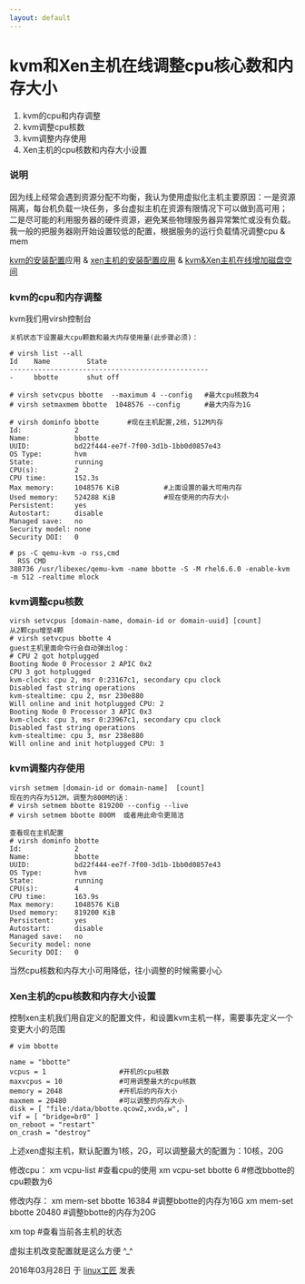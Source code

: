 ```yaml
---
layout: default
---
```


# kvm和Xen主机在线调整cpu核心数和内存大小

1. kvm的cpu和内存调整
2. kvm调整cpu核数
3. kvm调整内存使用
4. Xen主机的cpu核数和内存大小设置

### 说明

因为线上经常会遇到资源分配不均衡，我认为使用虚拟化主机主要原因：一是资源隔离，每台机负载一块任务，多台虚拟主机在资源有限情况下可以做到高可用； 二是尽可能的利用服务器的硬件资源，避免某些物理服务器异常繁忙或没有负载。 我一般的把服务器刚开始设置较低的配置，根据服务的运行负载情况调整cpu & mem

[kvm的安装配置](http://bbotte.com/kvm-xen/virtualization-of-kvm-configuration-applications/)应用  &  [xen主机的安装配置应用](http://bbotte.com/kvm-xen/virtualization-of-xen-project-configuration-applications/)  & [kvm&Xen主机在线增加磁盘空间](http://bbotte.com/kvm-xen/kvm-and-xen-host-online-increase-disk-space/)

### **kvm的cpu和内存调整**

kvm我们用virsh控制台

```
关机状态下设置最大cpu颗数和最大内存使用量(此步骤必须)：
 
# virsh list --all 
Id    Name         State
-------------------------------------------------
-     bbotte       shut off 
    
# virsh setvcpus bbotte  --maximum 4 --config   #最大cpu核数为4
# virsh setmaxmem bbotte  1048576 --config      #最大内存为1G
```

```
# virsh dominfo bbotte       #现在主机配置,2核，512M内存
Id:             2
Name:           bbotte
UUID:           bd22f444-ee7f-7f00-3d1b-1bb0d0857e43
OS Type:        hvm
State:          running
CPU(s):         2
CPU time:       152.3s
Max memory:     1048576 KiB           #上面设置的最大可用内存
Used memory:    524288 KiB            #现在使用的内存大小
Persistent:     yes
Autostart:      disable
Managed save:   no
Security model: none
Security DOI:   0
   
# ps -C qemu-kvm -o rss,cmd
  RSS CMD
388736 /usr/libexec/qemu-kvm -name bbotte -S -M rhel6.6.0 -enable-kvm -m 512 -realtime mlock
```

### kvm调整cpu核数

```
virsh setvcpus [domain-name, domain-id or domain-uuid] [count]
从2颗cpu增至4颗
# virsh setvcpus bbotte 4
guest主机里面命令行会自动弹出log：
# CPU 2 got hotplugged
Booting Node 0 Processor 2 APIC 0x2
CPU 3 got hotplugged
kvm-clock: cpu 2, msr 0:23167c1, secondary cpu clock
Disabled fast string operations
kvm-stealtime: cpu 2, msr 230e880
Will online and init hotplugged CPU: 2
Booting Node 0 Processor 3 APIC 0x3
kvm-clock: cpu 3, msr 0:23967c1, secondary cpu clock
Disabled fast string operations
kvm-stealtime: cpu 3, msr 238e880
Will online and init hotplugged CPU: 3
```

### kvm调整内存使用

```
virsh setmem [domain-id or domain-name]  [count]
现在的内存为512M，调整为800M的话：
# virsh setmem bbotte 819200 --config --live
# virsh setmem bbotte 800M  或者用此命令更简洁
 
查看现在主机配置
# virsh dominfo bbotte
Id:             2
Name:           bbotte
UUID:           bd22f444-ee7f-7f00-3d1b-1bb0d0857e43
OS Type:        hvm
State:          running
CPU(s):         4
CPU time:       163.9s
Max memory:     1048576 KiB
Used memory:    819200 KiB
Persistent:     yes
Autostart:      disable
Managed save:   no
Security model: none
Security DOI:   0
```

当然cpu核数和内存大小可用降低，往小调整的时候需要小心

### **Xen主机的cpu核数和内存大小设置**

控制xen主机我们用自定义的配置文件，和设置kvm主机一样，需要事先定义一个变更大小的范围

```
# vim bbotte
 
name = "bbotte"
vcpus = 1                  #开机的cpu核数
maxvcpus = 10              #可用调整最大的cpu核数
memory = 2048              #开机后的内存大小
maxmem = 20480             #可以调整的内存大小
disk = [ "file:/data/bbotte.qcow2,xvda,w", ]
vif = [ "bridge=br0" ]
on_reboot = "restart"
on_crash = "destroy"
```

上述xen虚拟主机，默认配置为1核，2G，可以调整最大的配置为：10核，20G

修改cpu：
xm vcpu-list                                 #查看cpu的使用
xm vcpu-set bbotte 6                   #修改bbotte的cpu颗数为6

修改内存：
xm mem-set bbotte 16384          #调整bbotte的内存为16G
xm mem-set bbotte 20480          #调整bbotte的内存为20G

xm top                                        #查看当前各主机的状态

虚拟主机改变配置就是这么方便 ^_^

2016年03月28日 于 [linux工匠](http://www.bbotte.com/) 发表



































